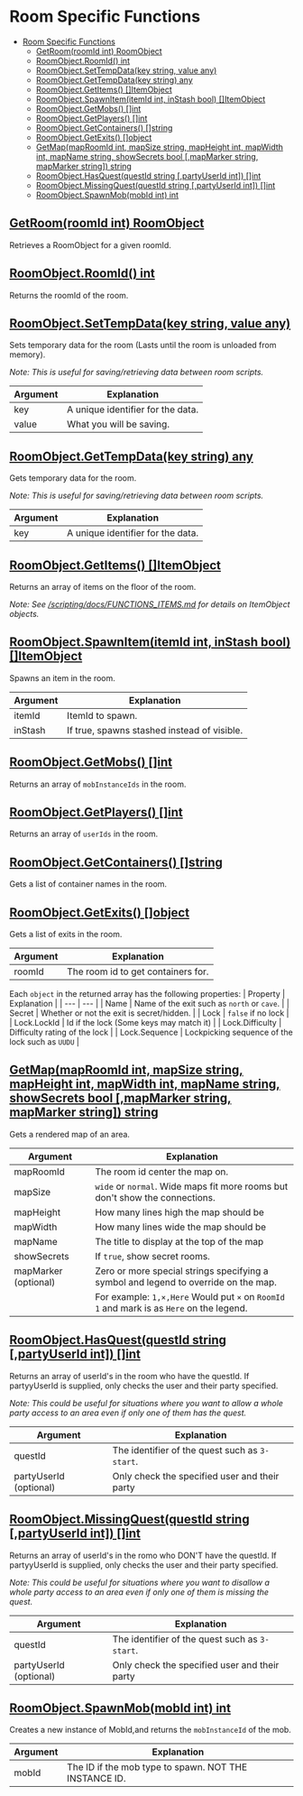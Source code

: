 # Room Specific Functions

- [Room Specific Functions](#room-specific-functions)
  - [GetRoom(roomId int) RoomObject ](#getroomroomid-int-roomobject-)
  - [RoomObject.RoomId() int](#roomobjectroomid-int)
  - [RoomObject.SetTempData(key string, value any)](#roomobjectsettempdatakey-string-value-any)
  - [RoomObject.GetTempData(key string) any](#roomobjectgettempdatakey-string-any)
  - [RoomObject.GetItems() \[\]ItemObject](#roomobjectgetitems-itemobject)
  - [RoomObject.SpawnItem(itemId int, inStash bool) \[\]ItemObject](#roomobjectspawnitemitemid-int-instash-bool-itemobject)
  - [RoomObject.GetMobs() \[\]int](#roomobjectgetmobs-int)
  - [RoomObject.GetPlayers() \[\]int](#roomobjectgetplayers-int)
  - [RoomObject.GetContainers() \[\]string](#roomobjectgetcontainers-string)
  - [RoomObject.GetExits() \[\]object](#roomobjectgetexits-object)
  - [GetMap(mapRoomId int, mapSize string, mapHeight int, mapWidth int, mapName string, showSecrets bool \[,mapMarker string, mapMarker string\]) string](#getmapmaproomid-int-mapsize-string-mapheight-int-mapwidth-int-mapname-string-showsecrets-bool-mapmarker-string-mapmarker-string-string)
  - [RoomObject.HasQuest(questId string \[,partyUserId int\]) \[\]int](#roomobjecthasquestquestid-string-partyuserid-int-int)
  - [RoomObject.MissingQuest(questId string \[,partyUserId int\]) \[\]int](#roomobjectmissingquestquestid-string-partyuserid-int-int)
  - [RoomObject.SpawnMob(mobId int) int](#roomobjectspawnmobmobid-int-int)

## [GetRoom(roomId int) RoomObject ](/scripting/room_func.go)
Retrieves a RoomObject for a given roomId.

## [RoomObject.RoomId() int](/scripting/room_func.go)
Returns the roomId of the room.

## [RoomObject.SetTempData(key string, value any)](/scripting/room_func.go)
Sets temporary data for the room (Lasts until the room is unloaded from memory).

_Note: This is useful for saving/retrieving data between room scripts._

|  Argument | Explanation |
| --- | --- |
| key | A unique identifier for the data. |
| value | What you will be saving. |

## [RoomObject.GetTempData(key string) any](/scripting/room_func.go)
Gets temporary data for the room.

_Note: This is useful for saving/retrieving data between room scripts._

|  Argument | Explanation |
| --- | --- |
| key | A unique identifier for the data. |

## [RoomObject.GetItems() []ItemObject](/scripting/room_func.go)
Returns an array of items on the floor of the room.

_Note: See [/scripting/docs/FUNCTIONS_ITEMS.md](/scripting/docs/FUNCTIONS_ITEMS.md) for details on ItemObject objects._


## [RoomObject.SpawnItem(itemId int, inStash bool) []ItemObject](/scripting/room_func.go)
Spawns an item in the room.

|  Argument | Explanation |
| --- | --- |
| itemId | ItemId to spawn. |
| inStash | If true, spawns stashed instead of visible. |

## [RoomObject.GetMobs() []int](/scripting/room_func.go)
Returns an array of `mobInstanceIds` in the room.

## [RoomObject.GetPlayers() []int](/scripting/room_func.go)
Returns an array of `userIds` in the room.

## [RoomObject.GetContainers() []string](/scripting/room_func.go)
Gets a list of container names in the room.

## [RoomObject.GetExits() []object](/scripting/room_func.go)
Gets a list of exits in the room.

|  Argument | Explanation |
| --- | --- |
| roomId | The room id to get containers for. |

Each `object` in the returned array has the following properties:
|  Property | Explanation |
| --- | --- |
| Name | Name of the exit such as `north` or `cave`. |
| Secret | Whether or not the exit is secret/hidden. |
| Lock | `false` if no lock |
| Lock.LockId | Id if the lock (Some keys may match it) |
| Lock.Difficulty | Difficulty rating of the lock |
| Lock.Sequence | Lockpicking sequence of the lock such as `UUDU` |

## [GetMap(mapRoomId int, mapSize string, mapHeight int, mapWidth int, mapName string, showSecrets bool [,mapMarker string, mapMarker string]) string](/scripting/room_func.go)
Gets a rendered map of an area.

|  Argument | Explanation |
| --- | --- |
| mapRoomId | The room id center the map on. |
| mapSize | `wide` or `normal`. Wide maps fit more rooms but don't show the connections. |
| mapHeight | How many lines high the map should be |
| mapWidth | How many lines wide the map should be |
| mapName | The title to display at the top of the map |
| showSecrets | If `true`, show secret rooms. |
| mapMarker (optional) | Zero or more special strings specifying a symbol and legend to override on the map. |
|   | For example: `1,×,Here` Would put `×` on `RoomId 1` and mark is as `Here` on the legend. |

## [RoomObject.HasQuest(questId string [,partyUserId int]) []int](/scripting/room_func.go)
Returns an array of userId's in the room who have the questId. If partyyUserId is supplied, only checks the user and their party specified.

_Note: This could be useful for situations where you want to allow a whole party access to an area even if only one of them has the quest._

|  Argument | Explanation |
| --- | --- |
| questId | The identifier of the quest such as `3-start`. |
| partyUserId (optional) | Only check the specified user and their party |

## [RoomObject.MissingQuest(questId string [,partyUserId int]) []int](/scripting/room_func.go)
Returns an array of userId's in the romo who DON'T have the questId. If partyyUserId is supplied, only checks the user and their party specified.

_Note: This could be useful for situations where you want to disallow a whole party access to an area even if only one of them is missing the quest._

|  Argument | Explanation |
| --- | --- |
| questId | The identifier of the quest such as `3-start`. |
| partyUserId (optional) | Only check the specified user and their party |

## [RoomObject.SpawnMob(mobId int) int](/scripting/room_func.go)
Creates a new instance of MobId,and returns the `mobInstanceId` of the mob.

|  Argument | Explanation |
| --- | --- |
| mobId | The ID if the mob type to spawn. NOT THE INSTANCE ID. |
